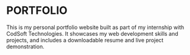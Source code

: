 # PORTFOLIO
This is my personal portfolio website built as part of my internship with CodSoft Technologies. It showcases my web development skills and projects, and includes a downloadable resume and live project demonstration.
